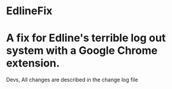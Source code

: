 EdlineFix
=========

A fix for Edline's terrible log out system with a Google Chrome extension.
=========

Devs,
	All changes are described in the change log file